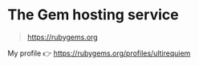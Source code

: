 # The Gem hosting service

> https://rubygems.org

My profile 👉 https://rubygems.org/profiles/ultirequiem
